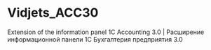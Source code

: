 # Vidjets_ACC30
Extension of the information panel 1C Accounting 3.0 | Расширение информационной панели 1С Бухгалтерия предприятия 3.0
